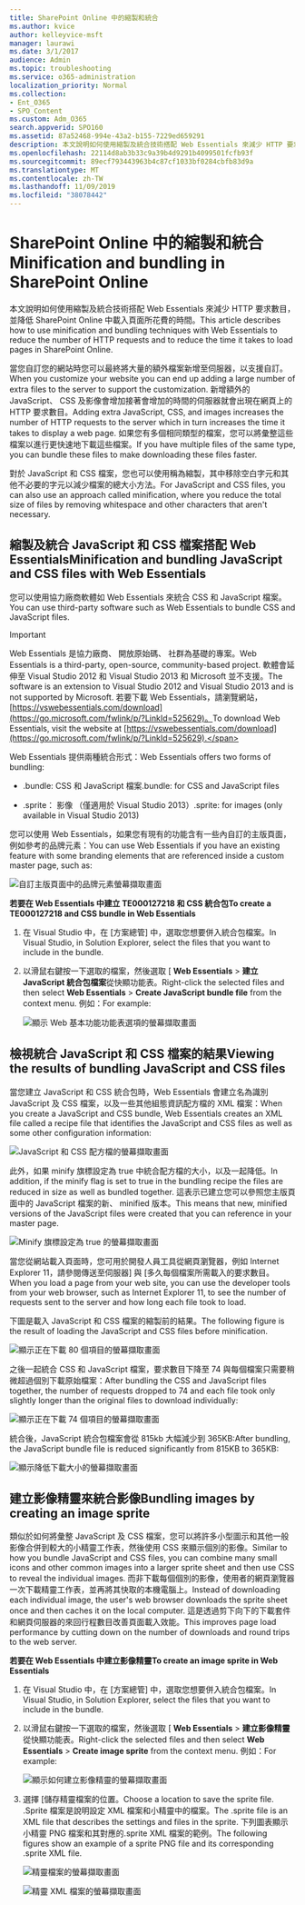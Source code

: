 ```yaml
---
title: SharePoint Online 中的縮製和統合
ms.author: kvice
author: kelleyvice-msft
manager: laurawi
ms.date: 3/1/2017
audience: Admin
ms.topic: troubleshooting
ms.service: o365-administration
localization_priority: Normal
ms.collection:
- Ent_O365
- SPO_Content
ms.custom: Adm_O365
search.appverid: SPO160
ms.assetid: 87a52468-994e-43a2-b155-7229ed659291
description: 本文說明如何使用縮製及統合技術搭配 Web Essentials 來減少 HTTP 要求數目，並降低 SharePoint Online 中載入頁面所花費的時間。
ms.openlocfilehash: 22114d8ab3b33c9a39b4d9291b4099501fcfb93f
ms.sourcegitcommit: 89ecf793443963b4c87cf1033bf0284cbfb83d9a
ms.translationtype: MT
ms.contentlocale: zh-TW
ms.lasthandoff: 11/09/2019
ms.locfileid: "38078442"
---
```

# <a name="minification-and-bundling-in-sharepoint-online"></a><span data-ttu-id="c935c-103">SharePoint Online 中的縮製和統合</span><span class="sxs-lookup"><span data-stu-id="c935c-103">Minification and bundling in SharePoint Online</span></span>

<span data-ttu-id="c935c-104">本文說明如何使用縮製及統合技術搭配 Web Essentials 來減少 HTTP 要求數目，並降低 SharePoint Online 中載入頁面所花費的時間。</span><span class="sxs-lookup"><span data-stu-id="c935c-104">This article describes how to use minification and bundling techniques with Web Essentials to reduce the number of HTTP requests and to reduce the time it takes to load pages in SharePoint Online.</span></span>
  
<span data-ttu-id="c935c-105">當您自訂您的網站時您可以最終將大量的額外檔案新增至伺服器，以支援自訂。</span><span class="sxs-lookup"><span data-stu-id="c935c-105">When you customize your website you can end up adding a large number of extra files to the server to support the customization.</span></span> <span data-ttu-id="c935c-106">新增額外的 JavaScript、 CSS 及影像會增加接著會增加的時間的伺服器就會出現在網頁上的 HTTP 要求數目。</span><span class="sxs-lookup"><span data-stu-id="c935c-106">Adding extra JavaScript, CSS, and images increases the number of HTTP requests to the server which in turn increases the time it takes to display a web page.</span></span> <span data-ttu-id="c935c-107">如果您有多個相同類型的檔案，您可以將彙整這些檔案以進行更快速地下載這些檔案。</span><span class="sxs-lookup"><span data-stu-id="c935c-107">If you have multiple files of the same type, you can bundle these files to make downloading these files faster.</span></span>
  
<span data-ttu-id="c935c-108">對於 JavaScript 和 CSS 檔案，您也可以使用稱為縮製，其中移除空白字元和其他不必要的字元以減少檔案的總大小方法。</span><span class="sxs-lookup"><span data-stu-id="c935c-108">For JavaScript and CSS files, you can also use an approach called minification, where you reduce the total size of files by removing whitespace and other characters that aren't necessary.</span></span>
  
## <a name="minification-and-bundling-javascript-and-css-files-with-web-essentials"></a><span data-ttu-id="c935c-109">縮製及統合 JavaScript 和 CSS 檔案搭配 Web Essentials</span><span class="sxs-lookup"><span data-stu-id="c935c-109">Minification and bundling JavaScript and CSS files with Web Essentials</span></span>

<span data-ttu-id="c935c-110">您可以使用協力廠商軟體如 Web Essentials 來統合 CSS 和 JavaScript 檔案。</span><span class="sxs-lookup"><span data-stu-id="c935c-110">You can use third-party software such as Web Essentials to bundle CSS and JavaScript files.</span></span>
  
> [!IMPORTANT]
> <span data-ttu-id="c935c-111">Web Essentials 是協力廠商、 開放原始碼、 社群為基礎的專案。</span><span class="sxs-lookup"><span data-stu-id="c935c-111">Web Essentials is a third-party, open-source, community-based project.</span></span> <span data-ttu-id="c935c-112">軟體會延伸至 Visual Studio 2012 和 Visual Studio 2013 和 Microsoft 並不支援。</span><span class="sxs-lookup"><span data-stu-id="c935c-112">The software is an extension to Visual Studio 2012 and Visual Studio 2013 and is not supported by Microsoft.</span></span> <span data-ttu-id="c935c-113">若要下載 Web Essentials，請瀏覽網站， [https://vswebessentials.com/download](https://go.microsoft.com/fwlink/p/?LinkId=525629)。</span><span class="sxs-lookup"><span data-stu-id="c935c-113">To download Web Essentials, visit the website at [https://vswebessentials.com/download](https://go.microsoft.com/fwlink/p/?LinkId=525629).</span></span> 
  
<span data-ttu-id="c935c-114">Web Essentials 提供兩種統合形式：</span><span class="sxs-lookup"><span data-stu-id="c935c-114">Web Essentials offers two forms of bundling:</span></span>
  
- <span data-ttu-id="c935c-115">.bundle: CSS 和 JavaScript 檔案</span><span class="sxs-lookup"><span data-stu-id="c935c-115">.bundle: for CSS and JavaScript files</span></span>
    
- <span data-ttu-id="c935c-116">.sprite： 影像 （僅適用於 Visual Studio 2013）</span><span class="sxs-lookup"><span data-stu-id="c935c-116">.sprite: for images (only available in Visual Studio 2013)</span></span>
    
<span data-ttu-id="c935c-117">您可以使用 Web Essentials，如果您有現有的功能含有一些內自訂的主版頁面，例如參考的品牌元素：</span><span class="sxs-lookup"><span data-stu-id="c935c-117">You can use Web Essentials if you have an existing feature with some branding elements that are referenced inside a custom master page, such as:</span></span>
  
![自訂主版頁面中的品牌元素螢幕擷取畫面](media/3a6eba36-973d-482b-8556-a9394b8ba19f.png)
  
 <span data-ttu-id="c935c-119">**若要在 Web Essentials 中建立 TE000127218 和 CSS 統合包**</span><span class="sxs-lookup"><span data-stu-id="c935c-119">**To create a TE000127218 and CSS bundle in Web Essentials**</span></span>
  
1. <span data-ttu-id="c935c-120">在 Visual Studio 中，在 [方案總管] 中，選取您想要併入統合包檔案。</span><span class="sxs-lookup"><span data-stu-id="c935c-120">In Visual Studio, in Solution Explorer, select the files that you want to include in the bundle.</span></span>
    
2. <span data-ttu-id="c935c-121">以滑鼠右鍵按一下選取的檔案，然後選取 [ **Web Essentials** \> **建立 JavaScript 統合包檔案**從快顯功能表。</span><span class="sxs-lookup"><span data-stu-id="c935c-121">Right-click the selected files and then select **Web Essentials** \> **Create JavaScript bundle file** from the context menu.</span></span> <span data-ttu-id="c935c-122">例如：</span><span class="sxs-lookup"><span data-stu-id="c935c-122">For example:</span></span> 
    
    ![顯示 Web 基本功能功能表選項的螢幕擷取畫面](media/41aac84c-4538-4f78-b454-46e651f868a3.png)
  
## <a name="viewing-the-results-of-bundling-javascript-and-css-files"></a><span data-ttu-id="c935c-124">檢視統合 JavaScript 和 CSS 檔案的結果</span><span class="sxs-lookup"><span data-stu-id="c935c-124">Viewing the results of bundling JavaScript and CSS files</span></span>

<span data-ttu-id="c935c-125">當您建立 JavaScript 和 CSS 統合包時，Web Essentials 會建立名為識別 JavaScript 及 CSS 檔案，以及一些其他組態資訊配方檔的 XML 檔案：</span><span class="sxs-lookup"><span data-stu-id="c935c-125">When you create a JavaScript and CSS bundle, Web Essentials creates an XML file called a recipe file that identifies the JavaScript and CSS files as well as some other configuration information:</span></span> 
  
![JavaScript 和 CSS 配方檔的螢幕擷取畫面](media/7ba891f8-52d8-467b-a0f6-b062dd1137a4.png)
  
<span data-ttu-id="c935c-127">此外，如果 minify 旗標設定為 true 中統合配方檔的大小，以及一起降低。</span><span class="sxs-lookup"><span data-stu-id="c935c-127">In addition, if the minify flag is set to true in the bundling recipe the files are reduced in size as well as bundled together.</span></span> <span data-ttu-id="c935c-128">這表示已建立您可以參照您主版頁面中的 JavaScript 檔案的新、 minified 版本。</span><span class="sxs-lookup"><span data-stu-id="c935c-128">This means that new, minified versions of the JavaScript files were created that you can reference in your master page.</span></span>
  
![Minify 旗標設定為 true 的螢幕擷取畫面](media/50523af2-6412-4117-ac3d-5bd26f6d562e.png)
  
<span data-ttu-id="c935c-130">當您從網站載入頁面時，您可用於開發人員工具從網頁瀏覽器，例如 Internet Explorer 11，請參閱傳送至伺服器] 與 [多久每個檔案所需載入的要求數目。</span><span class="sxs-lookup"><span data-stu-id="c935c-130">When you load a page from your web site, you can use the developer tools from your web browser, such as Internet Explorer 11, to see the number of requests sent to the server and how long each file took to load.</span></span>
  
<span data-ttu-id="c935c-131">下圖是載入 JavaScript 和 CSS 檔案的縮製前的結果。</span><span class="sxs-lookup"><span data-stu-id="c935c-131">The following figure is the result of loading the JavaScript and CSS files before minification.</span></span>
  
![顯示正在下載 80 個項目的螢幕擷取畫面](media/e2df3912-1923-46e6-8cf2-3015a31554e1.png)
  
<span data-ttu-id="c935c-133">之後一起統合 CSS 和 JavaScript 檔案，要求數目下降至 74 與每個檔案只需要稍微超過個別下載原始檔案：</span><span class="sxs-lookup"><span data-stu-id="c935c-133">After bundling the CSS and JavaScript files together, the number of requests dropped to 74 and each file took only slightly longer than the original files to download individually:</span></span>
  
![顯示正在下載 74 個項目的螢幕擷取畫面](media/686c4387-70e8-4a74-9d45-059f33a91184.png)
  
<span data-ttu-id="c935c-135">統合後，JavaScript 統合包檔案會從 815kb 大幅減少到 365KB:</span><span class="sxs-lookup"><span data-stu-id="c935c-135">After bundling, the JavaScript bundle file is reduced significantly from 815KB to 365KB:</span></span>
  
![顯示降低下載大小的螢幕擷取畫面](media/5e7dbd98-faff-4f68-b320-108fb252e395.png)
  
## <a name="bundling-images-by-creating-an-image-sprite"></a><span data-ttu-id="c935c-137">建立影像精靈來統合影像</span><span class="sxs-lookup"><span data-stu-id="c935c-137">Bundling images by creating an image sprite</span></span>

<span data-ttu-id="c935c-138">類似於如何將彙整 JavaScript 及 CSS 檔案，您可以將許多小型圖示和其他一般影像合併到較大的小精靈工作表，然後使用 CSS 來顯示個別的影像。</span><span class="sxs-lookup"><span data-stu-id="c935c-138">Similar to how you bundle JavaScript and CSS files, you can combine many small icons and other common images into a larger sprite sheet and then use CSS to reveal the individual images.</span></span> <span data-ttu-id="c935c-139">而非下載每個個別的影像，使用者的網頁瀏覽器一次下載精靈工作表，並再將其快取的本機電腦上。</span><span class="sxs-lookup"><span data-stu-id="c935c-139">Instead of downloading each individual image, the user's web browser downloads the sprite sheet once and then caches it on the local computer.</span></span> <span data-ttu-id="c935c-140">這是透過剪下向下的下載套件和網頁伺服器的來回行程數目改善頁面載入效能。</span><span class="sxs-lookup"><span data-stu-id="c935c-140">This improves page load performance by cutting down on the number of downloads and round trips to the web server.</span></span>
  
 <span data-ttu-id="c935c-141">**若要在 Web Essentials 中建立影像精靈**</span><span class="sxs-lookup"><span data-stu-id="c935c-141">**To create an image sprite in Web Essentials**</span></span>
  
1. <span data-ttu-id="c935c-142">在 Visual Studio 中，在 [方案總管] 中，選取您想要併入統合包檔案。</span><span class="sxs-lookup"><span data-stu-id="c935c-142">In Visual Studio, in Solution Explorer, select the files that you want to include in the bundle.</span></span>
    
2. <span data-ttu-id="c935c-143">以滑鼠右鍵按一下選取的檔案，然後選取 [ **Web Essentials** \> **建立影像精靈**從快顯功能表。</span><span class="sxs-lookup"><span data-stu-id="c935c-143">Right-click the selected files and then select **Web Essentials** \> **Create image sprite** from the context menu.</span></span> <span data-ttu-id="c935c-144">例如：</span><span class="sxs-lookup"><span data-stu-id="c935c-144">For example:</span></span> 
    
    ![顯示如何建立影像精靈的螢幕擷取畫面](media/de0fe741-4ef7-4e3b-bafa-ef9f4822dac6.png)
  
3. <span data-ttu-id="c935c-146">選擇 [儲存精靈檔案的位置。</span><span class="sxs-lookup"><span data-stu-id="c935c-146">Choose a location to save the sprite file.</span></span> <span data-ttu-id="c935c-147">.Sprite 檔案是說明設定 XML 檔案和小精靈中的檔案。</span><span class="sxs-lookup"><span data-stu-id="c935c-147">The .sprite file is an XML file that describes the settings and files in the sprite.</span></span> <span data-ttu-id="c935c-148">下列圖表顯示小精靈 PNG 檔案和其對應的.sprite XML 檔案的範例。</span><span class="sxs-lookup"><span data-stu-id="c935c-148">The following figures show an example of a sprite PNG file and its corresponding .sprite XML file.</span></span>
    
    ![精靈檔案的螢幕擷取畫面](media/0876bb2a-d1b9-4169-8e95-9c290d628d90.png)
  
    ![精靈 XML 檔案的螢幕擷取畫面](media/d1f94776-280d-4d56-abb5-384f145d9989.png)
  

